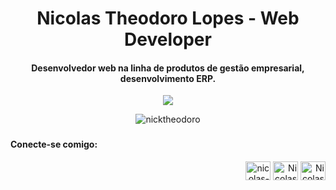 <h1 align="center">Nicolas Theodoro Lopes - Web Developer</h1>
<h4 align="center">Desenvolvedor web na linha de produtos de gestão empresarial, desenvolvimento ERP.</h4>

<p align="center"><img align="center" src="https://github-readme-stats.vercel.app/api/top-langs/?username=nicktheodoro&layout=donut&theme=dracula&hide=css"/> </p>

<p align="center"><img align="center" src="https://github-readme-stats-sigma-five.vercel.app/api?username=nicktheodoro&show_icons=true&theme=dracula" alt="nicktheodoro" /></p>

<h3 align="right"><h4>Conecte-se comigo:</h4>
<p align="right">
<a href="https://linkedin.com/in/nicolas-theodoro" target="blank"><img align="center" src="https://raw.githubusercontent.com/rahuldkjain/github-profile-readme-generator/master/src/images/icons/Social/linked-in-alt.svg" alt="nicolas-theodoro" height="30" width="40" /></a>
<a href="https://discord.gg/Nicolas Theodoro#0310" target="blank"><img align="center" src="https://raw.githubusercontent.com/rahuldkjain/github-profile-readme-generator/master/src/images/icons/Social/discord.svg" alt="Nicolas Theodoro#0310" height="30" width="40" /></a>
<a href="https://twitter.com/nictheodoro" target="blank"><img align="center" src="https://raw.githubusercontent.com/rahuldkjain/github-profile-readme-generator/master/src/images/icons/Social/twitter.svg" alt="Nicolas Theodoro#0310" height="30" width="40" /></a>
</p>
